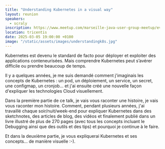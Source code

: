 ```yaml
---
title: "Understanding Kubernetes in a visual way"
layout: reunion
speakers:
  - scraly
inscription: https://www.meetup.com/marseille-java-user-group-meetup/events/306140214
location: tricentis
date: 2025-03-05 19:00:00 +0100
image: "/static/assets/images/understandingk8s.jpg"
---
```

Kubernetes est devenu le standard de facto pour déployer et exploiter des applications conteneurisées. Mais comprendre Kubernetes peut s’avérer difficile ou prendre beaucoup de temps.

Il y a quelques années, je me suis demandé comment j'imaginais les concepts de Kubernetes : un pod, un déploiement, un service, un secret, une configmap, un cronjob… et j'ai ensuite créé une nouvelle façon d'expliquer les technologies Cloud visuellement.

Dans la première partie de ce talk, je vais vous raconter une histoire, je vais vous raconter mon histoire. Comment, pendant plusieurs années, j'ai travaillé chaque soir/nuit/week-end pour expliquer Kubernetes dans des sketchnotes, des articles de blog, des vidéos et finalement publié dans un livre illustré de plus de 270 pages (avec tous les concepts incluant le Debugging ainsi que des outils et des tips) et pourquoi je continue à le faire.

Et dans la deuxième partie, je vous expliquerai Kubernetes et ses concepts... de manière visuelle :-).